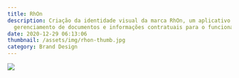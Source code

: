 ```yaml
---
title: RhOn
description: Criação da identidade visual da marca RhOn, um aplicativo para
  gerenciamento de documentos e informações contratuais para o funcionário.
date: 2020-12-29 06:13:06
thumbnail: /assets/img/rhon-thumb.jpg
category: Brand Design
---
```

![](/assets/img/rhon-thumb_01.jpg)